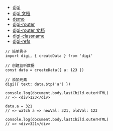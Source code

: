 - [digi](https://github.com/digi1874/digi)
- [digi 文档](https://digi1874.github.io/digi-doc/1.0.4/index.html)
- [demo](https://github.com/lin09/digi-demo)
- [digi-router](https://github.com/digi1874/digi-router)
- [digi-router 文档](https://digi1874.github.io/digi-router/docs/digi-router/1.0.1/index.html)
- [digi-classname](https://github.com/digi1874/digi-classname)
- [digi-refs](https://github.com/digi1874/digi-refs)


```
// 简单例子
import digi, { createData } from 'digi'

// 创建监听数据
const data = createData({ a: 123 })

// 添加元素
digi({ text: data.$tp('a') })

console.log(document.body.lastChild.outerHTML)
// => <div>123</div>

data.a = 321
// => watch a => newVal: 321, oldVal: 123

console.log(document.body.lastChild.outerHTML)
// => <div>321</div>
```
